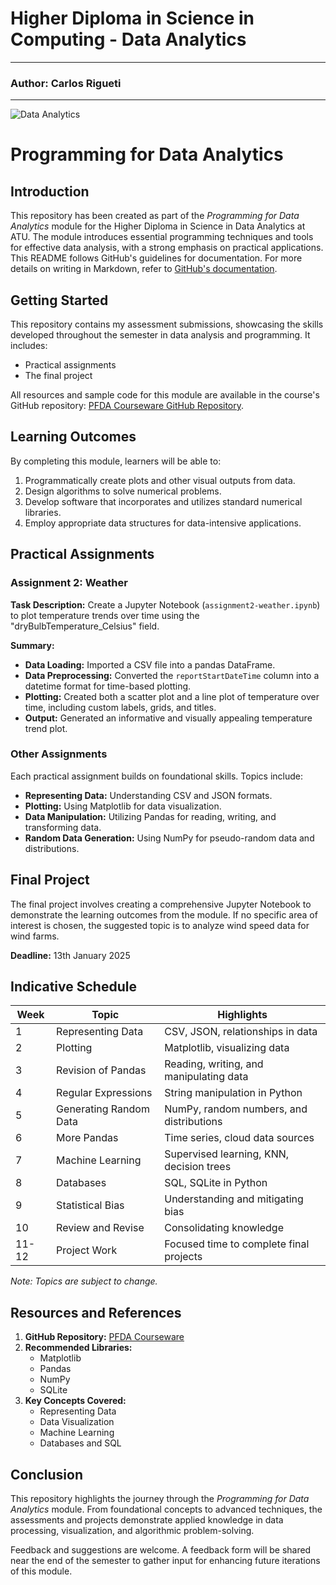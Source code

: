 # Higher Diploma in Science in Computing - Data Analytics
***
### Author: Carlos Rigueti
***
![Data Analytics](https://github.com/user-attachments/assets/9909dd9f-56b0-4b12-8bfd-886251a59102)

# Programming for Data Analytics

## Introduction
This repository has been created as part of the *Programming for Data Analytics* module for the Higher Diploma in Science in Data Analytics at ATU. The module introduces essential programming techniques and tools for effective data analysis, with a strong emphasis on practical applications. This README follows GitHub's guidelines for documentation. For more details on writing in Markdown, refer to [GitHub's documentation](https://docs.github.com/en/github/writing-on-github).

## Getting Started
This repository contains my assessment submissions, showcasing the skills developed throughout the semester in data analysis and programming. It includes:
- Practical assignments
- The final project

All resources and sample code for this module are available in the course's GitHub repository: [PFDA Courseware GitHub Repository](https://github.com/andrewbeattycourseware/PFDA-courseware.git).

## Learning Outcomes
By completing this module, learners will be able to:
1. Programmatically create plots and other visual outputs from data.
2. Design algorithms to solve numerical problems.
3. Develop software that incorporates and utilizes standard numerical libraries.
4. Employ appropriate data structures for data-intensive applications.

## Practical Assignments
### Assignment 2: Weather
**Task Description:** Create a Jupyter Notebook (`assignment2-weather.ipynb`) to plot temperature trends over time using the "dryBulbTemperature_Celsius" field.

**Summary:**
- **Data Loading:** Imported a CSV file into a pandas DataFrame.
- **Data Preprocessing:** Converted the `reportStartDateTime` column into a datetime format for time-based plotting.
- **Plotting:** Created both a scatter plot and a line plot of temperature over time, including custom labels, grids, and titles.
- **Output:** Generated an informative and visually appealing temperature trend plot.

### Other Assignments
Each practical assignment builds on foundational skills. Topics include:
- **Representing Data:** Understanding CSV and JSON formats.
- **Plotting:** Using Matplotlib for data visualization.
- **Data Manipulation:** Utilizing Pandas for reading, writing, and transforming data.
- **Random Data Generation:** Using NumPy for pseudo-random data and distributions.

## Final Project
The final project involves creating a comprehensive Jupyter Notebook to demonstrate the learning outcomes from the module. If no specific area of interest is chosen, the suggested topic is to analyze wind speed data for wind farms.

**Deadline:** 13th January 2025

## Indicative Schedule
| Week | Topic                              | Highlights                                |
|------|------------------------------------|------------------------------------------|
| 1    | Representing Data                 | CSV, JSON, relationships in data         |
| 2    | Plotting                          | Matplotlib, visualizing data             |
| 3    | Revision of Pandas                | Reading, writing, and manipulating data  |
| 4    | Regular Expressions               | String manipulation in Python            |
| 5    | Generating Random Data            | NumPy, random numbers, and distributions |
| 6    | More Pandas                       | Time series, cloud data sources          |
| 7    | Machine Learning                  | Supervised learning, KNN, decision trees |
| 8    | Databases                         | SQL, SQLite in Python                    |
| 9    | Statistical Bias                  | Understanding and mitigating bias         |
| 10   | Review and Revise                 | Consolidating knowledge                  |
| 11-12| Project Work                      | Focused time to complete final projects  |

*Note: Topics are subject to change.*

## Resources and References
1. **GitHub Repository:** [PFDA Courseware](https://github.com/andrewbeattycourseware/PFDA-courseware.git)
2. **Recommended Libraries:**
   - Matplotlib
   - Pandas
   - NumPy
   - SQLite
3. **Key Concepts Covered:**
   - Representing Data
   - Data Visualization
   - Machine Learning
   - Databases and SQL

## Conclusion
This repository highlights the journey through the *Programming for Data Analytics* module. From foundational concepts to advanced techniques, the assessments and projects demonstrate applied knowledge in data processing, visualization, and algorithmic problem-solving.

Feedback and suggestions are welcome. A feedback form will be shared near the end of the semester to gather input for enhancing future iterations of this module.
